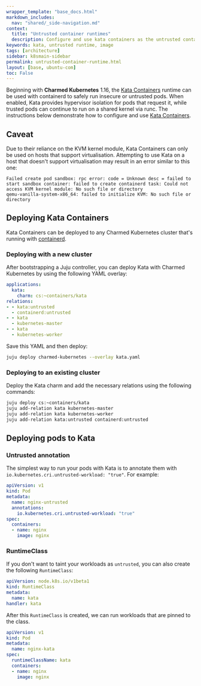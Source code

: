 ```yaml
---
wrapper_template: "base_docs.html"
markdown_includes:
  nav: "shared/_side-navigation.md"
context:
  title: "Untrusted container runtimes"
  description: Configure and use kata containers as the untrusted container runtime
keywords: kata, untrusted runtime, image
tags: [architecture]
sidebar: k8smain-sidebar
permalink: untrusted-container-runtime.html
layout: [base, ubuntu-com]
toc: False
---
```


Beginning with **Charmed Kubernetes** 1.16, the
[Kata Containers](https://katacontainers.io) runtime can be used with
containerd to safely run insecure or untrusted pods. When enabled, Kata
provides hypervisor isolation for pods that request it, while trusted pods can
continue to run on a shared kernel via runc. The instructions below
demonstrate how to configure and use
[Kata Containers](https://katacontainers.io).

## Caveat

Due to their reliance on the KVM kernel module, Kata Containers can only be used on hosts that support virtualisation. Attempting to use Kata on a host that doesn't support virtualisation may result in an error similar to this one:

```
Failed create pod sandbox: rpc error: code = Unknown desc = failed to start sandbox container: failed to create containerd task: Could not access KVM kernel module: No such file or directory
qemu-vanilla-system-x86_64: failed to initialize KVM: No such file or directory
```

## Deploying Kata Containers

Kata Containers can be deployed to any Charmed Kubernetes cluster that's
running with [containerd](container-runtime).

### Deploying with a new cluster

After bootstrapping a Juju controller, you can deploy Kata with Charmed Kubernetes by using
the following YAML overlay:

```yaml
applications:
  kata:
    charm: cs:~containers/kata
relations:
- - kata:untrusted
  - containerd:untrusted
- - kata
  - kubernetes-master
- - kata
  - kubernetes-worker

```

Save this YAML and then deploy:

```bash
juju deploy charmed-kubernetes --overlay kata.yaml
```

### Deploying to an existing cluster

Deploy the Kata charm and add the necessary relations using the following commands:

```bash
juju deploy cs:~containers/kata
juju add-relation kata kubernetes-master
juju add-relation kata kubernetes-worker
juju add-relation kata:untrusted containerd:untrusted
```

## Deploying pods to Kata

### Untrusted annotation

The simplest way to run your pods with Kata is to annotate them with
`io.kubernetes.cri.untrusted-workload: "true"`.  For example:

```yaml
apiVersion: v1
kind: Pod
metadata:
  name: nginx-untrusted
  annotations:
    io.kubernetes.cri.untrusted-workload: "true"
spec:
  containers:
  - name: nginx
    image: nginx
```

### RuntimeClass

If you don't want to taint your workloads as `untrusted`, you can also create
the following `RuntimeClass`:

```yaml
apiVersion: node.k8s.io/v1beta1
kind: RuntimeClass
metadata:
  name: kata
handler: kata
```

After this `RuntimeClass` is created, we can run workloads that are pinned to
the class.

```yaml
apiVersion: v1
kind: Pod
metadata:
  name: nginx-kata
spec:
  runtimeClassName: kata
  containers:
  - name: nginx
    image: nginx
```
